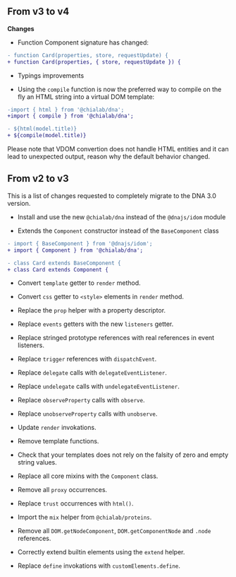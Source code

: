 ## From v3 to v4

**Changes**

-   Function Component signature has changed:

```diff
- function Card(properties, store, requestUpdate) {
+ function Card(properties, { store, requestUpdate }) {
```

-   Typings improvements

-   Using the `compile` function is now the preferred way to compile on the fly an HTML string into a virtual DOM template:

```diff
-import { html } from '@chialab/dna';
+import { compile } from '@chialab/dna';

- ${html(model.title)}
+ ${compile(model.title)}
```

Please note that VDOM convertion does not handle HTML entities and it can lead to unexpected output, reason why the default behavior changed.

## From v2 to v3

This is a list of changes requested to completely migrate to the DNA 3.0 version.

-   Install and use the new `@chialab/dna` instead of the `@dnajs/idom` module

-   Extends the `Component` constructor instead of the `BaseComponent` class

```diff
- import { BaseComponent } from '@dnajs/idom';
+ import { Component } from '@chialab/dna';

- class Card extends BaseComponent {
+ class Card extends Component {
```

-   Convert `template` getter to `render` method.

-   Convert `css` getter to `<style>` elements in `render` method.

-   Replace the `prop` helper with a property descriptor.

-   Replace `events` getters with the new `listeners` getter.

-   Replace stringed prototype references with real references in event listeners.

-   Replace `trigger` references with `dispatchEvent`.

-   Replace `delegate` calls with `delegateEventListener`.

-   Replace `undelegate` calls with `undelegateEventListener`.

-   Replace `observeProperty` calls with `observe`.

-   Replace `unobserveProperty` calls with `unobserve`.

-   Update `render` invokations.

-   Remove template functions.

-   Check that your templates does not rely on the falsity of zero and empty string values.

-   Replace all core mixins with the `Component` class.

-   Remove all `proxy` occurrences.

-   Replace `trust` occurrences with `html()`.

-   Import the `mix` helper from `@chialab/proteins`.

-   Remove all `DOM.getNodeComponent`, `DOM.getComponentNode` and `.node` references.

-   Correctly extend builtin elements using the `extend` helper.

-   Replace `define` invokations with `customElements.define`.
